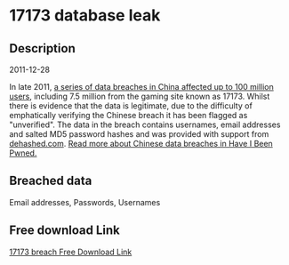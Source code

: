 # 17173 database leak

## Description

2011-12-28

In late 2011, <a href="https://news.softpedia.com/news/China-Investigates-Hacking-Operations-That-Exposed-100-Million-Users-244312.shtml" target="_blank" rel="noopener">a series of data breaches in China affected up to 100 million users</a>, including 7.5 million from the gaming site known as 17173. Whilst there is evidence that the data is legitimate, due to the difficulty of emphatically verifying the Chinese breach it has been flagged as &quot;unverified&quot;. The data in the breach contains usernames, email addresses and salted MD5 password hashes and was provided with support from <a href="https://dehashed.com/" target="_blank" rel="noopener">dehashed.com</a>. <a href="https://www.troyhunt.com/handling-chinese-data-breaches-in-have-i-been-pwned/" target="_blank" rel="noopener">Read more about Chinese data breaches in Have I Been Pwned.</a>

## Breached data

Email addresses, Passwords, Usernames

## Free download Link

[17173 breach Free Download Link](https://link-to.net/1229997/40.19120814985166/dynamic/?r=aHR0cHM6Ly93d3cubWVkaWFmaXJlLmNvbS92aWV3L3lqREdJOENUOWxiN0tuVS8xNzE3My5jb20vZmlsZQ==)